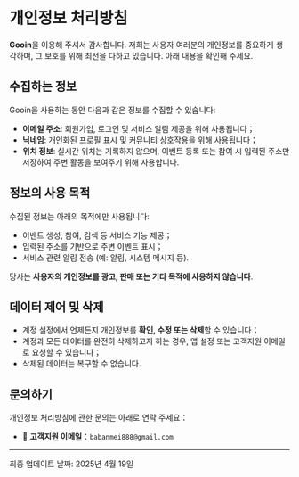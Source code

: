 # 개인정보 처리방침

**Gooin**을 이용해 주셔서 감사합니다. 저희는 사용자 여러분의 개인정보를 중요하게 생각하며, 그 보호를 위해 최선을 다하고 있습니다. 아래 내용을 확인해 주세요.

## 수집하는 정보

Gooin을 사용하는 동안 다음과 같은 정보를 수집할 수 있습니다:

- **이메일 주소**: 회원가입, 로그인 및 서비스 알림 제공을 위해 사용됩니다；
- **닉네임**: 개인화된 프로필 표시 및 커뮤니티 상호작용을 위해 사용됩니다；
- **위치 정보**: 실시간 위치는 기록하지 않으며, 이벤트 등록 또는 참여 시 입력된 주소만 저장하여 주변 활동을 보여주기 위해 사용합니다.

## 정보의 사용 목적

수집된 정보는 아래의 목적에만 사용됩니다:

- 이벤트 생성, 참여, 검색 등 서비스 기능 제공；
- 입력된 주소를 기반으로 주변 이벤트 표시；
- 서비스 관련 알림 전송 (예: 알림, 시스템 메시지 등).

당사는 **사용자의 개인정보를 광고, 판매 또는 기타 목적에 사용하지 않습니다**.

## 데이터 제어 및 삭제

- 계정 설정에서 언제든지 개인정보를 **확인, 수정 또는 삭제**할 수 있습니다；
- 계정과 모든 데이터를 완전히 삭제하고자 하는 경우, 앱 설정 또는 고객지원 이메일로 요청할 수 있습니다；
- 삭제된 데이터는 복구할 수 없습니다.

## 문의하기

개인정보 처리방침에 관한 문의는 아래로 연락 주세요：

- 📧 **고객지원 이메일**：`babanmei888@gmail.com`
---

최종 업데이트 날짜: 2025년 4월 19일
